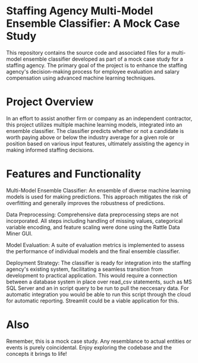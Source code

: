 # Staffing Agency Multi-Model Ensemble Classifier: A Mock Case Study
This repository contains the source code and associated files for a multi-model ensemble classifier developed as part of a mock case study for a staffing agency. The primary goal of the project is to enhance the staffing agency's decision-making process for employee evaluation and salary compensation using advanced machine learning techniques.

# Project Overview
In an effort to assist another firm or company as an independent contractor, this project utilizes multiple machine learning models, integrated into an ensemble classifier. The classifier predicts whether or not a candidate is worth paying above or below the industry average for a given role or position based on various input features, ultimately assisting the agency in making informed staffing decisions.

# Features and Functionality
Multi-Model Ensemble Classifier: An ensemble of diverse machine learning models is used for making predictions. This approach mitigates the risk of overfitting and generally improves the robustness of predictions.

Data Preprocessing: Comprehensive data preprocessing steps are not incorporated. All steps including handling of missing values, categorical variable encoding, and feature scaling were done using the Rattle Data Miner GUI.

Model Evaluation: A suite of evaluation metrics is implemented to assess the performance of individual models and the final ensemble classifier.

Deployment Strategy: The classifier is ready for integration into the staffing agency's existing system, facilitating a seamless transition from development to practical application.  This would require a connection between a database system in place over read_csv statements, such as MS SQL Server and an in script query to be run to pull the neccesary data.  For automatic integration you would be able to run this script through the cloud for automatic reporting.  Streamlit could be a viable application for this.

# Also
Remember, this is a mock case study. Any resemblance to actual entities or events is purely coincidental. Enjoy exploring the codebase and the concepts it brings to life!
